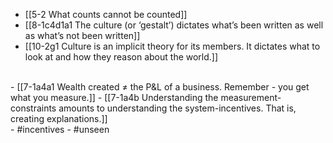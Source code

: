 - [[5-2 What counts cannot be counted]]
- [[8-1c4d1a1 The culture (or ‘gestalt’) dictates what’s been written as well as what’s not been written]]
- [[10-2g1 Culture is an implicit theory for its members. It dictates what to look at and how they reason about the world.]]
<br>
- [[7-1a4a1 Wealth created ≠ the P&L of a business. Remember - you get what you measure.]]
- [[7-1a4b Understanding the measurement-constraints amounts to understanding the system-incentives. That is, creating explanations.]]
<br>
- #incentives
- #unseen
